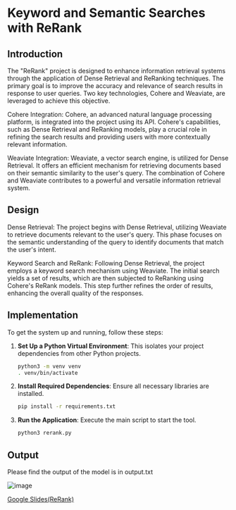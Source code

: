 # Keyword and Semantic Searches with ReRank

## Introduction

The "ReRank" project is designed to enhance information retrieval systems through the application of Dense Retrieval and ReRanking techniques. The primary goal is to improve the accuracy and relevance of search results in response to user queries. Two key technologies, Cohere and Weaviate, are leveraged to achieve this objective.

Cohere Integration:
Cohere, an advanced natural language processing platform, is integrated into the project using its API. Cohere's capabilities, such as Dense Retrieval and ReRanking models, play a crucial role in refining the search results and providing users with more contextually relevant information.

Weaviate Integration:
Weaviate, a vector search engine, is utilized for Dense Retrieval. It offers an efficient mechanism for retrieving documents based on their semantic similarity to the user's query. The combination of Cohere and Weaviate contributes to a powerful and versatile information retrieval system.

## Design

Dense Retrieval:
The project begins with Dense Retrieval, utilizing Weaviate to retrieve documents relevant to the user's query. This phase focuses on the semantic understanding of the query to identify documents that match the user's intent.

Keyword Search and ReRank:
Following Dense Retrieval, the project employs a keyword search mechanism using Weaviate. The initial search yields a set of results, which are then subjected to ReRanking using Cohere's ReRank models. This step further refines the order of results, enhancing the overall quality of the responses.

## Implementation

To get the system up and running, follow these steps:

1. **Set Up a Python Virtual Environment**: This isolates your project dependencies from other Python projects.
   ```bash
   python3 -m venv venv
   . venv/bin/activate
   ```

2. **Install Required Dependencies**: Ensure all necessary libraries are installed.
   ```bash
   pip install -r requirements.txt
   ```

3. **Run the Application**: Execute the main script to start the tool.
   ```bash
   python3 rerank.py
   ```


## Output

Please find the output of the model is in output.txt

![image](https://github.com/TejasriVaitla/Machine-Learning/assets/128747986/5e47f604-6c75-4da4-b259-570f238942ff)

[Google Slides(ReRank)](https://docs.google.com/presentation/d/1Y12HDsetaphURCSZvQs5bHsHqXWH68LT4bYvCUGorYE/edit?usp=sharing)

